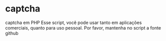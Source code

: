 # captcha
captcha em PHP
Esse script, você pode usar tanto em aplicações comerciais, quanto para uso pessoal.
Por favor, mantenha no script a fonte github
